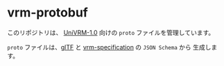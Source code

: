 # vrm-protobuf

このリポジトリは、 [UniVRM-1.0](https://github.com/vrm-c/UniVRM_1_0) 向けの `proto` ファイルを管理しています。

`proto` ファイルは、[glTF](https://github.com/KhronosGroup/glTF) と [vrm-specification](https://github.com/vrm-c/vrm-specification) の `JSON Schema` から
生成します。
